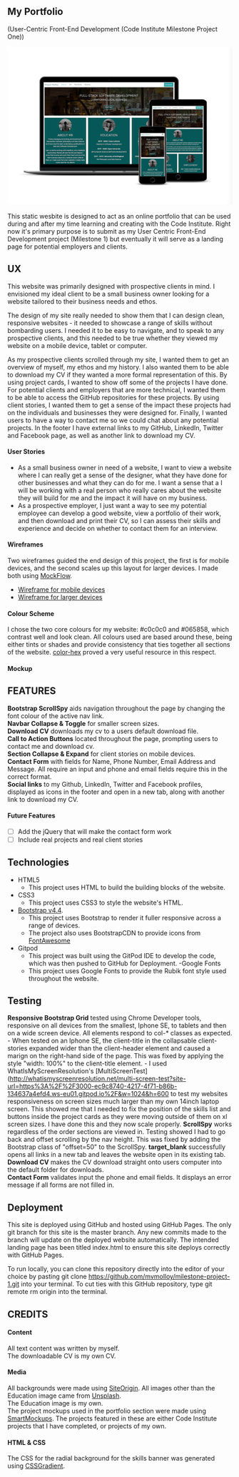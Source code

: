## My Portfolio
(User-Centric Front-End Development (Code Institute Milestone Project One))

![my portfolio](https://github.com/mvmolloy/milestone-project-1/blob/master/assets/readme-images/my-portfolio-mockup.png)

This static wesbite is designed to act as an online portfolio that can be used during and after my time learning and creating with the Code Institute. Right now it's primary purpose is to submit as my User Centric Front-End Development project (Milestone 1) but eventually it will serve as a landing page for potential employers and clients. 

## UX
This website was primarily designed with prospective clients in mind. I envisioned my ideal client to be a small business owner looking for a website tailored to their business needs and ethos. 

The design of my site really needed to show them that I can design clean, responsive websites - it needed to showcase a range of skills without bombarding users. I needed it to be easy to navigate, and to speak to any prospective clients, and this needed to be true whether they viewed my website on a mobile device, tablet or computer. 

As my prospective clients scrolled through my site, I wanted them to get an overview of myself, my ethos and my history. I also wanted them to be able to download my CV if they wanted a more formal representation of this. By using project cards, I wanted to show off some of the projects I have done. For potential clients and employers that are more technical, I wanted them to be able to access the GitHub repositories for these projects. By using client stories, I wanted them to get a sense of the impact these projects had on the individuals and businesses they were designed for. Finally, I wanted users to have a way to contact me so we could chat about any potential projects. In the footer I have external links to my GitHub, LinkedIn, Twitter and Facebook page, as well as another link to download my CV. 

#### User Stories 
- As a small business owner in need of a website, I want to view a website where I can really get a sense of the designer, what they have done for other businesses and what they can do for me. I want a sense that a I will be working with a real person who really cares about the website they will build for me and the impact it will have on my business. 
- As a prospective employer, I just want a way to see my potential employee can develop a good website, view a portfolio of their work, and then download and print their CV, so I can assess their skills and experience and decide on whether to contact them for an interview.

#### Wireframes
Two wireframes guided the end design of this project, the first is for mobile devices, and the second scales up this layout for larger devices. I made both using [MockFlow](https://mockflow.com).

- [Wireframe for mobile devices](https://github.com/mvmolloy/milestone-project-1/blob/master/assets/readme-images/mobile-wireframe.png)  
- [Wireframe for larger devices](https://github.com/mvmolloy/milestone-project-1/blob/master/assets/readme-images/desktop-wireframe.png)

#### Colour Scheme 
I chose the two core colours for my website: #c0c0c0 and #065858, which contrast well and look clean. All colours used are based around these, being either tints or shades and provide consistency that ties together all sections of the website. [color-hex](https://www.color-hex.com/) proved a very useful resource in this respect. 

#### Mockup 

## FEATURES
**Bootstrap ScrollSpy** aids navigation throughout the page by changing the font colour of the active nav link.  
**Navbar Collapse & Toggle** for smaller screen sizes.  
**Download CV** downloads my cv to a users default download file.   
**Call to Action Buttons** located throughout the page, prompting users to contact me and download cv.   
**Section Collapse & Expand** for client stories on mobile devices.   
**Contact Form** with fields for Name, Phone Number, Email Address and Message. All require an input and phone and email fields require this in the correct format.   
**Social links** to my Github, LinkedIn, Twitter and Facebook profiles, displayed as icons in the footer and open in a new tab, along with another link to download my CV.

#### Future Features 
- [ ] Add the jQuery that will make the contact form work 
- [ ] Include real projects and real client stories

## Technologies
- HTML5
    - This project uses HTML to build the building blocks of the website. 
- CSS3
    - This project uses CSS3 to style the website's HTML.
- [Bootstrap v4.4](https://www.bootstrapcdn.com). 
    - This project uses Bootstrap to render it fuller responsive across a range of devices. 
    - The project also uses BootstrapCDN to provide icons from [FontAwesome](https://www.bootstrapcdn.com/fontawesome/)
- Gitpod
    - This project was built using the GitPod IDE to develop the code, which was then pushed to GitHub for Deployment.
 -Google Fonts
    - This project uses Google Fonts to provide the Rubik font style used throughout the website.


## Testing
**Responsive Bootstrap Grid** tested using Chrome Developer tools, responsive on all devices from the smallest, Iphone SE, to tablets and then on a wide screen device. All elements respond to col-* classes as expected.  
    - When tested on an Iphone SE, the client-title in the collapsable client-stories expanded wider than the client-header element and caused a marign on the right-hand side of the page. This was fixed by applying the style "width: 100%" to the client-title element. 
    - I used WhatIsMyScreenResolution's [MultiScreenTest](http://whatismyscreenresolution.net/multi-screen-test?site-url=https%3A%2F%2F3000-ec9c8740-4217-4f71-b86b-134637a4efd4.ws-eu01.gitpod.io%2F&w=1024&h=600 to test my websites responsiveness on screen sizes much larger than my own 14inch laptop screen. This showed me that I needed to fix the position of the skills list and buttons inside the project cards as they were moving outside of them on xl screen sizes. I have done this and they now scale properly.
**ScrollSpy** works regardless of the order sections are viewed in. Testing showed I had to go back and offset scrolling by the nav height. This was fixed by adding the Bootstrap class of "offset=50" to the ScrollSpy. 
**target_blank** successfully opens all links in a new tab and leaves the website open in its existing tab.  
**Download CV** makes the CV download straight onto users computer into the default folder for downloads.  
**Contact Form** validates input the phone and email fields. It displays an error message if all forms are not filled in. 

## Deployment 
This site is deployed using GitHub and hosted using GitHub Pages. The only git branch for this site is the master branch. Any new commits made to the branch will update on the deployed website automatically. The intended landing page has been titled index.html to ensure this site deploys correctly with GitHub Pages. 

To run locally, you can clone this repository directly into the editor of your choice by pasting git clone https://github.com/mvmolloy/milestone-project-1.git into your terminal. To cut ties with this GitHub repository, type git remote rm origin into the terminal.

## CREDITS 

#### Content
All text content was written by myself.  
The downloadable CV is my own CV. 

#### Media
All backgrounds were made using [SiteOrigin](http://bg.siteorigin.com).
All images other than the Education image came from [Unsplash](https://unsplash.com/).  
The Education image is my own.    
The project mockups used in the portfolio section were made using [SmartMockups](https://smartmockups.com). The projects featured in these are either Code Institute projects that I have completed, or projects of my own.

#### HTML & CSS
The CSS for the radial background for the skills banner was generated using [CSSGradient](https://cssgradient.io/). 

